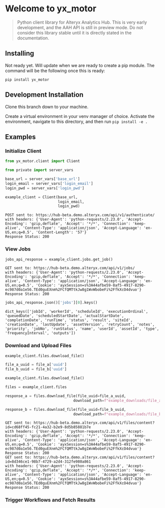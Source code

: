 # Welcome to yx_motor
> Python client library for Alteryx Analytics Hub.  This is very early development, and the AAH API is still in preview mode. Do not consider this library stable until it is directly stated in the documentation.


## Installing 

Not ready yet.  Will update when we are ready to create a pip module.  The command will be the following once this is ready:

`pip install yx_motor`

## Development Installation

Clone this branch down to your machine.

Create a virtual environment in your venv manager of choice.  Activate the environment, navigate to this directory, and then run `pip install -e .` 

## Examples

### Initialize Client

```python
from yx_motor.client import Client

from private import server_vars

base_url = server_vars['base_url']
login_email = server_vars['login_email']
login_pwd = server_vars['login_pwd']

example_client = Client(base_url,
                        login_email,
                        login_pwd)
```

    POST sent to: https://hub-beta.demo.alteryx.com/api/v1/authenticate/
    with headers: {'User-Agent': 'python-requests/2.23.0', 'Accept-Encoding': 'gzip,deflate', 'Accept': '*/*', 'Connection': 'keep-alive', 'Content-Type': 'application/json', 'Accept-Language': 'en-US,en;q=0.5', 'Content-Length': '57'}
    Response Status: 200
    

### View Jobs

```python
jobs_api_response = example_client.jobs.get_job()
```

    GET sent to: https://hub-beta.demo.alteryx.com/api/v1/jobs/
    with headers: {'User-Agent': 'python-requests/2.23.0', 'Accept-Encoding': 'gzip,deflate', 'Accept': '*/*', 'Connection': 'keep-alive', 'Content-Type': 'application/json', 'Accept-Language': 'en-US,en;q=0.5', 'Cookie': 'ayxSession=s%3A44afbe59-8af5-4917-8290-ec987d0a1e56.TEd0guEXnm%2FCfQMTtkJw8g1WvWbobeFi%2FfkXcO4dvuo'}
    Response Status: 200
    

```python
jobs_api_response.json()['jobs'][0].keys()
```




    dict_keys(['jobId', 'workerId', 'scheduleId', 'executionOrdinal', 'queuedDate', 'scheduledStartDate', 'actualStartDate', 'completionDate', 'runTime', 'status', 'result', 'siteId', 'creationDate', 'lastUpdate', 'assetVersion', 'retryCount', 'notes', 'priority', 'jobNo', 'runStatus', 'name', 'userId', 'assetId', 'type', 'frequencyInterval', 'outputs'])



### Download and Upload Files

```python
example_client.files.download_file()
```

```python
file_a_uuid = file_a['uuid']
file_b_uuid = file_b['uuid']
```

```python
example_client.files.download_file()
```

```python
files = example_client.files

response_a = files.download_file(file_uuid=file_a_uuid,
                               download_path=f"example_downloads/file_a.yxmd")

response_b = files.download_file(file_uuid=file_b_uuid,
                               download_path=f"example_downloads/file_b.yxmd")
```

    GET sent to: https://hub-beta.demo.alteryx.com/api/v1/files/content?id=cd68ff45-fc21-4a32-b2e9-8d5b85881b7e
    with headers: {'User-Agent': 'python-requests/2.23.0', 'Accept-Encoding': 'gzip,deflate', 'Accept': '*/*', 'Connection': 'keep-alive', 'Content-Type': 'application/json', 'Accept-Language': 'en-US,en;q=0.5', 'Cookie': 'ayxSession=s%3A44afbe59-8af5-4917-8290-ec987d0a1e56.TEd0guEXnm%2FCfQMTtkJw8g1WvWbobeFi%2FfkXcO4dvuo'}
    Response Status: 200
    GET sent to: https://hub-beta.demo.alteryx.com/api/v1/files/content?id=8d346ce1-98b7-4729-a2d4-312fe980a861
    with headers: {'User-Agent': 'python-requests/2.23.0', 'Accept-Encoding': 'gzip,deflate', 'Accept': '*/*', 'Connection': 'keep-alive', 'Content-Type': 'application/json', 'Accept-Language': 'en-US,en;q=0.5', 'Cookie': 'ayxSession=s%3A44afbe59-8af5-4917-8290-ec987d0a1e56.TEd0guEXnm%2FCfQMTtkJw8g1WvWbobeFi%2FfkXcO4dvuo'}
    Response Status: 200
    

### Trigger Workflows and Fetch Results
